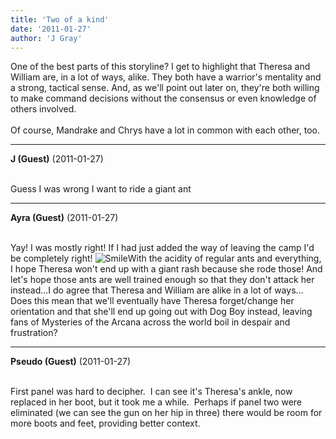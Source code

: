 ```yaml
---
title: 'Two of a kind'
date: '2011-01-27'
author: 'J Gray'
---
```


One of the best parts of this storyline? I get to highlight that Theresa and William are, in a lot of ways, alike. They both have a warrior's mentality and a strong, tactical sense. And, as we'll point out later on, they're both willing to make command decisions without the consensus or even knowledge of others involved.<br><br>Of course, Mandrake and Chrys have a lot in common with each other, too. <br>

---
**J (Guest)** (2011-01-27)

<br> Guess I was wrong I want to ride a giant ant<br>

---
**Ayra (Guest)** (2011-01-27)

<br>Yay! I was mostly right! If I had just added the way of leaving the camp I'd be completely right! <img src="//smilies/smile.gif" alt="Smile" border="0">With the acidity of regular ants and everything, I hope Theresa won't end up with a giant rash because she rode those! And let's hope those ants are well trained enough so that they don't attack her instead...I do agree that Theresa and William are alike in a lot of ways... Does this mean that we'll eventually have Theresa forget/change her orientation and that she'll end up going out with Dog Boy instead, leaving fans of Mysteries of the Arcana across the world boil in despair and frustration?

---
**Pseudo (Guest)** (2011-01-27)

<br> First panel was hard to decipher.&nbsp; I can see it's Theresa's ankle, now replaced in her boot, but it took me a while.&nbsp; Perhaps if panel two were eliminated (we can see the gun on her hip in three) there would be room for more boots and feet, providing better context.<br>

